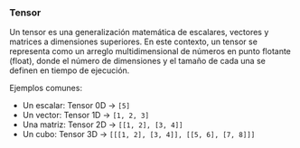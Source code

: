 ### Tensor

Un tensor es una generalización matemática de escalares, vectores y matrices a dimensiones superiores. En este contexto, un tensor se representa como un arreglo multidimensional de números en punto flotante (float), donde el número de dimensiones y el tamaño de cada una se definen en tiempo de ejecución.

Ejemplos comunes:
- Un escalar: Tensor 0D → `[5]`
- Un vector: Tensor 1D → `[1, 2, 3]`
- Una matriz: Tensor 2D → `[[1, 2], [3, 4]]`
- Un cubo: Tensor 3D → `[[[1, 2], [3, 4]], [[5, 6], [7, 8]]]`